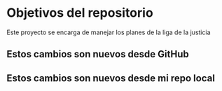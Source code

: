 # Objetivos del repositorio

Este proyecto se encarga de manejar los planes de la liga de la justicia


## Estos cambios son nuevos desde GitHub
## Estos cambios son nuevos desde mi repo local